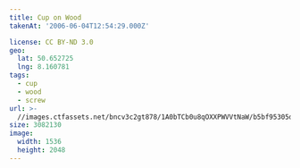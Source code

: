 ```yaml
---
title: Cup on Wood
takenAt: '2006-06-04T12:54:29.000Z'

license: CC BY-ND 3.0
geo:
  lat: 50.652725
  lng: 8.160781
tags:
  - cup
  - wood
  - screw
url: >-
  //images.ctfassets.net/bncv3c2gt878/1A0bTCb0u8qOXXPWVVtNaW/b5bf95305d40bce0bb7cc284cf972720/cup-on-wood_4340822430_o
size: 3082130
image:
  width: 1536
  height: 2048
---
```

